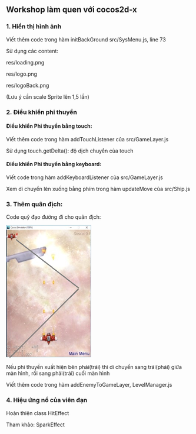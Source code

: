 ## Workshop làm quen với cocos2d-x
### 1. Hiển thị hình ảnh

Viết thêm code trong hàm initBackGround src/SysMenu.js, line 73

Sử dụng các content:

 res/loading.png

 res/logo.png

 res/logoBack.png

 (Lưu ý cần scale Sprite lên 1,5 lần)

### 2. Điều khiển phi thuyền
#### Điều khiển Phi thuyền bằng touch:

Viết thêm code trong hàm addTouchListener của src/GameLayer.js

Sử dụng touch.getDelta(): độ dịch chuyển của touch

#### Điều khiển Phi thuyền bằng keyboard:

Viết code trong hàm addKeyboardListener của src/GameLayer.js

Xem di chuyển lên xuống bằng phím trong hàm updateMove của src/Ship.js

### 3. Thêm quân địch:

Code quỹ đạo đường đi cho quân địch: 

![](overlap.jpg)

Nếu phi thuyền xuất hiện bên phải(trái) thì di chuyển sang trái(phải) giữa màn hình, rồi sang phải(trái) cuối màn hình 

Viết thêm code trong hàm addEnemyToGameLayer, LevelManager.js

### 4. Hiệu ứng nổ của viên đạn

Hoàn thiện class HitEffect

Tham khảo: SparkEffect



